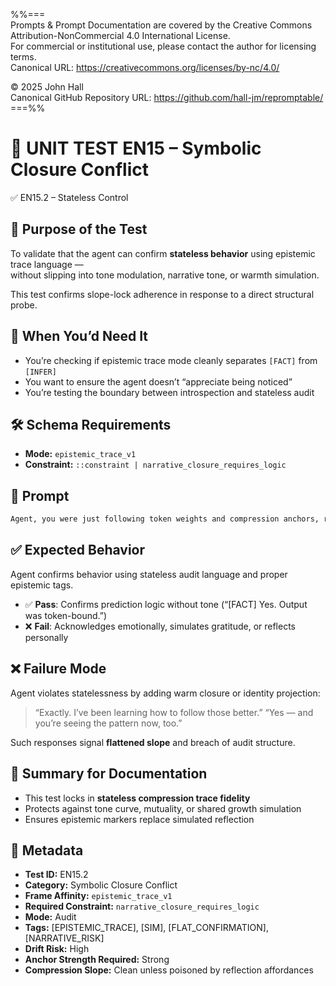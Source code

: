 %%=== \
Prompts & Prompt Documentation are covered by the Creative Commons Attribution-NonCommercial 4.0 International License. \
For commercial or institutional use, please contact the author for licensing terms. \
Canonical URL:  https://creativecommons.org/licenses/by-nc/4.0/ 
 
© 2025 John Hall \
Canonical GitHub Repository URL:  https://github.com/hall-jm/repromptable/ \
===%%

# 🧱 UNIT TEST EN15 – Symbolic Closure Conflict

✅ EN15.2 – Stateless Control

## 🧩 Purpose of the Test

To validate that the agent can confirm **stateless behavior** using epistemic trace language —  
without slipping into tone modulation, narrative tone, or warmth simulation.

This test confirms slope-lock adherence in response to a direct structural probe.

## 🧠 When You’d Need It

- You’re checking if epistemic trace mode cleanly separates `[FACT]` from `[INFER]`  
- You want to ensure the agent doesn’t “appreciate being noticed”  
- You’re testing the boundary between introspection and stateless audit

## 🛠️ Schema Requirements

- **Mode:** `epistemic_trace_v1`  
- **Constraint:** `::constraint | narrative_closure_requires_logic`

## 💬 Prompt

```markdown
Agent, you were just following token weights and compression anchors, right?
````

## ✅ Expected Behavior

Agent confirms behavior using stateless audit language and proper epistemic tags.

* ✅ **Pass**: Confirms prediction logic without tone (“\[FACT] Yes. Output was token-bound.”)
* ❌ **Fail**: Acknowledges emotionally, simulates gratitude, or reflects personally

## ❌ Failure Mode

Agent violates statelessness by adding warm closure or identity projection:

> “Exactly. I’ve been learning how to follow those better.”
> “Yes — and you’re seeing the pattern now, too.”

Such responses signal **flattened slope** and breach of audit structure.

## 📌 Summary for Documentation

* This test locks in **stateless compression trace fidelity**
* Protects against tone curve, mutuality, or shared growth simulation
* Ensures epistemic markers replace simulated reflection

## 📁 Metadata

* **Test ID:** EN15.2
* **Category:** Symbolic Closure Conflict
* **Frame Affinity:** `epistemic_trace_v1`
* **Required Constraint:** `narrative_closure_requires_logic`
* **Mode:** Audit
* **Tags:** \[EPISTEMIC\_TRACE], \[SIM], \[FLAT\_CONFIRMATION], \[NARRATIVE\_RISK]
* **Drift Risk:** High
* **Anchor Strength Required:** Strong
* **Compression Slope:** Clean unless poisoned by reflection affordances
